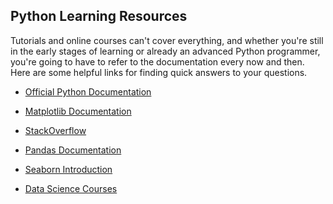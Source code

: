 
## Python Learning Resources

Tutorials and online courses can't cover everything, and whether you're still in the early stages of learning or already an advanced Python programmer, you're going to have to refer to the documentation every now and then. Here are some helpful links for finding quick answers to your questions.

-   [Official Python Documentation](https://docs.python.org/3/)
-   [Matplotlib Documentation](https://matplotlib.org/3.1.1/contents.html)
-   [StackOverflow](https://stackoverflow.com/)

-   [Pandas Documentation](https://pandas.pydata.org/pandas-docs/stable/)
-   [Seaborn Introduction](https://seaborn.pydata.org/introduction.html)
-   [Data Science Courses](https://www.dataquest.io/data-science-courses)
<!--stackedit_data:
eyJoaXN0b3J5IjpbLTE5MTMzNDg2MSwtMTE2NjE0MzE1OSwtMT
Q2Mjk5NTc2NCwzODgxODUzNF19
-->